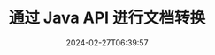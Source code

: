 ---
############################# Static ############################
layout: "landing"
date: 2024-02-27T06:39:57
draft: false

product: "Conversion"
product_tag: "conversion"
platform: Java
platform_tag: java

############################# Drop-down ############################
supported_platforms:
  items:
    # supported_platforms loop
    - title: ".NET"
      tag: "net"
    # supported_platforms loop
    - title: "Java"
      tag: "java"
    # supported_platforms loop
    - title: "Node.js"
      tag: "nodejs-java" 


############################# Head ############################
head_title: "Java文档转换API |转换 PDF、Word、Excel、PPTX、HTML 和图像"
head_description: "Java 文档转换 API。转换 PDF、Word、DOC、DOCX、Excel、电子表格、PPT、PPTX、HTML、PSD、MPT、MPP、电子邮件、MSG、EMLX、A​​utoCAD 和图像文件格式。"

############################# Header ############################
title: "通过 Java API 进行文档转换"
description: "强大的转换 API，可转换 PDF、Microsoft Office、HTML、电子书和图像文件"
words:
  for: "for"

actions:
  main: "免费 Maven 下载"
  main_link: "https://releases.groupdocs.com/java/repo/com/groupdocs/groupdocs-conversion/"
  alt: "许可"
  alt_link: "https://purchase.groupdocs.com/pricing/conversion/java"
  title: "准备好开始了吗？"
  description: "免费试用 GroupDocs.Conversion 功能或申请许可证"

release:
  title: "版本 {0} 已发布"
  notes: "看看有什么新鲜事"
  downloads: "下载"
  link: "https://releases.groupdocs.com/conversion/java/release-notes/latest/"

code:
  title: "如何用Java转换PDF文件"
  more: "更多示例"
  more_link: "https://github.com/groupdocs-conversion/GroupDocs.Conversion-for-Java"
  install: |
    <dependencies>
      <dependency>
        <groupId>com.groupdocs</groupId>
        <artifactId>groupdocs-conversion</artifactId>
        <version>{0}</version>
      </dependency>
    </dependencies>

    <repositories>
      <repository>
        <id>repository.groupdocs.com</id>
        <name>GroupDocs Repository</name>
        <url>https://repository.groupdocs.com/repo/</url>
      </repository>
    </repositories>
  content: |
    ```java {style=abap}
    // 加载源 PDF 文件 
    Converter converter = new Converter("resume.pdf");
    
    // 设置转换选项  
    WordProcessingConvertOptions convertOptions = 
        new WordProcessingConvertOptions();

    // 将 PDF 转换为 DOCX
    converter.convert("resume.docx", convertOptions);
    ```
############################# Overview ############################
overview:
  enable: true
  title: "GroupDocs.Conversion 概览"
  description: "探索 API 的功能，以便在 Java 应用程序中快速、完美地转换 PDF、Microsoft Office、HTML、电子书和图像文件"
  features:
    # feature loop
    - title: "简化转换"
      content: "借助 GroupDocs.Conversion API，您可以轻松地将不同格式的文档转换为 PDF、Microsoft Office、HTML、电子书和图像文件。 API 提供灵活而强大的选项，确保整个转换过程中内容和文档结构的完整性。"

    # feature loop
    - title: "轻松切换格式"
      content: "使用 GroupDocs.Conversion API 的过程非常简单，只需要一种方法和一组选项即可轻松在不同格式之间切换。"

    # feature loop
    - title: "跨平台兼容性"
      content: "探索具有固有跨平台兼容性的转换解决方案，满足更广泛的用户群，并确保在各种环境中实现最佳性能，满足您的所有文档转换要求。"

############################# Platforms ############################
platforms:
  enable: true
  title: "平台独立性"
  description: "GroupDocs.Conversion for Java 支持以下操作系统、框架和包管理器"
  items:
    # platform loop
    - title: "Amazon"
      image: "amazon"
    # platform loop
    - title: "Docker"
      image: "docker"
    # platform loop
    - title: "Azure"
      image: "azure"
    # platform loop
    - title: "Eclipse"
      image: "eclipse"
    # platform loop
    - title: "IntelliJ"
      image: "intellij"
    # platform loop
    - title: "Windows"
      image: "windows"
    # platform loop
    - title: "Linux"
      image: "linux"
    # platform loop
    - title: "Maven"
      image: "maven"


############################# File formats ############################
formats:
  enable: true
  title: "支持的文件格式"
  description: |
    GroupDocs.Conversion for Java 支持以下[文件格式](https://docs.groupdocs.com/conversion/java/supported-file-formats/) 的操作。
  groups:
    # group loop
    - color: "green"
      content: |
        ### 文档格式
        * **Documents:** PDF, XPS, TEX
        * **Word:** DOC, DOCX, DOCM, DOT, DOTX, DOTM, RTF, TXT
        * **PowerPoint:** PPT, PPTX, PPS, PPSX, ODP, OTP
        * **Excel:** XLS, XLSX, XLSM, XLSB, XLTM, XLTX, XLT, XLAM
        * **Visio:** VSDX, VSDM, VSSX, VSTX, VSTM, VSSM, VSX, VTX, VDX
        * **OpenDocument:** ODT, OTT, ODS
    # group loop
    - color: "blue"
      content: |
        ### 图像与多媒体
        * **Images:** BMP, JPEG, PNG, GIF, TIFF, SVG, PS
        * **Diagram:** VSDX, DRAW, LUCIDCHART
        * **CAD & GIS:** DWG, DXF, DWF, IFC, SHP, KML, GEOJSON
        * **Audio:** MP3, WAV, FLAC, AAC, OGG
        * **Video:** MP4, AVI, MKV, MOV, WMV
        * **3D & Vector:** SVG, AI, EPS, CDR, STL, OBJ, FBX, DAE, GLB     
      # group loop
    - color: "red"
      content: |
        ### 其他格式        
        * **eBook:** EPUB, MOBI, AZW, FB2
        * **Web:**  HTML, MHTML, MHT
        * **Archives:** ZIP, TAR, RAR, 7Z, BZ2, GZ
        * **Email & Outlook:** PST, OST, MSG, EML
        * **Finance:** QFX, OFX
        * **OneNote:**  ONE

############################# Features ############################
features:
  enable: true
  title: "GroupDocs.Conversion 功能"
  description: "将 PDF 和 Office 文档无缝转换为 HTML、JPG、PNG、BMP、TIFF、SVG 和许多其他格式。 Java API 的 GroupDocs.Conversion 旨在易于使用并集成到您的项目中。它支持所有流行的文档格式，并能够自定义转换过程。"

  items:
    # feature loop
    - icon: "merge"
      title: "多格式转换"
      content: "轻松在各种格式之间转换文件，包括 PDF、DOCX、XLSX、PPTX 等。"

    # feature loop
    - icon: "split"
      title: "高保真输出"
      content: "在转换过程中保留文档的原始质量和格式。"

    # feature loop
    - icon: "move"
      title: "转换多个文件"
      content: "转换多个文件并将它们组合成一个存档，从而简化转换内容的组织。"

    # feature loop
    - icon: "remove"
      title: "多页文档到图像"
      content: "将多页文档逐页转换为图像，从而能够精确控制转换过程并促进基于图像的文档提取和分析。"

    # feature loop
    - icon: "rotate"
      title: "可定制的设置"
      content: "微调分辨率、质量和布局等转换参数以满足特定要求。"

    # feature loop
    - icon: "swap"
      title: "安全处理"
      content: "通过受密码保护的文件转换选项确保数据隐私。"

    # feature loop
    - icon: "extract"
      title: "API集成"
      content: "将转换功能无缝集成到您的 Java 应用程序中，使其成为您工作流程的无缝组成部分。"

    # feature loop
    - icon: "orientation"
      title: "稳健的转换"
      content: "确保可靠且无错误的文件转换，保证转换后文档的准确性和完整性。"

    # feature loop
    - icon: "preview"
      title: "转换档案中的文档"
      content: "从档案中提取并转换文档，从而能够转换压缩文件中存储的内容。"

############################# Code samples ############################
code_samples:
  enable: true
  title: "代码示例"
  description: "Java 操作的典型 GroupDocs.Conversion 的一些用例"
  items:
    # code sample loop
    - title: "将 PDF 转换为图像"
      content: |
        常见的情况是将整个 PDF 文档或特定页面转换为图像集合。 GroupDocs.Conversion for Java 提供将 PDF 转换为各种图像格式的功能，例如 TIFF、JPG、PNG、GIF、BMP 等。  
        您可以使用 ImageFileType 类选择您喜欢的图像格式。
        {{< landing/code title="在 Java 中将 PDF 转换为 PNG">}}
        ```java {style=abap}
        import com.groupdocs.conversion.Converter;
        import com.groupdocs.conversion.filetypes.ImageFileType;
        import com.groupdocs.conversion.options.convert.ImageConvertOptions;
        //...

        // 加载源 PDF 文件
        Converter converter = new Converter("resume.pdf");
        
        // 设置转换选项并指定输出图像类型
        ImageConvertOptions convertOptions = new ImageConvertOptions();
        convertOptions.setFormat(ImageFileType.Png);

        // 将 PDF 文档的每一页转换为 PNG
        converter.convert("page.png", convertOptions);
        ```
        {{< /landing/code >}}
    # code sample loop
    - title: "转换大文档的一部分"
      content: |
        使用 GroupDocs.Conversion for Java，您可以轻松地从冗长的文档中转换特定页面。  
        根据您的要求，您有两种方法可以实现此目的。您可以转换一系列页面或转换特定页面。
        {{< landing/code title="在 Java 中将 DOCX（第 2-4 页）转换为 PDF">}}
        ```java {style=abap}   
        import com.groupdocs.conversion.Converter;
        import com.groupdocs.conversion.options.convert.PdfConvertOptions;
        //...

        // 加载源 DOCX 文件
        Converter converter = new Converter("booklet.docx");
           
        // 设置选项并指定要转换的页面范围
        PdfConvertOptions convertOptions = new PdfConvertOptions();
        convertOptions.setPageNumber(2);
        convertOptions.setPagesCount(3);

        // 将第 2-4 页转换为 PDF
        converter.convert("pages-2-4.pdf", convertOptions);
        ```
        {{< /landing/code >}}
        
---